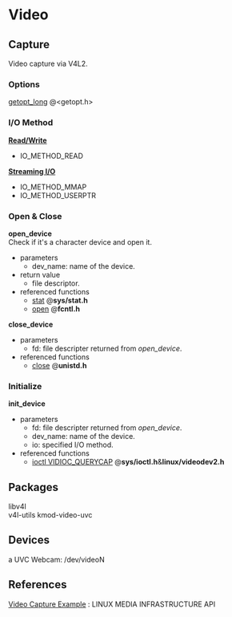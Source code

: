 # Video

## Capture
Video capture via V4L2.

### Options
[getopt_long](http://linux.die.net/man/3/getopt_long) @<getopt.h>

### I/O Method
**[Read/Write](http://linuxtv.org/downloads/v4l-dvb-apis/io.html#rw)**
* IO_METHOD_READ

**[Streaming I/O](http://linuxtv.org/downloads/v4l-dvb-apis/mmap.html)**
* IO_METHOD_MMAP
* IO_METHOD_USERPTR

### Open & Close
**open_device**  
Check if it's a character device and open it.  
* parameters
  * dev_name: name of the device.
* return value
  * file descriptor.
* referenced functions
  * [stat](http://linux.die.net/man/2/stat) @**sys/stat.h**  
  * [open](http://linuxtv.org/downloads/v4l-dvb-apis/func-open.html) @**fcntl.h**

**close_device**
* parameters
  * fd: file descripter returned from _open_device_.
* referenced functions
  * [close](http://linuxtv.org/downloads/v4l-dvb-apis/func-close.html) @**unistd.h**  

### Initialize
**init_device**
* parameters
  * fd: file descripter returned from _open_device_.
  * dev_name: name of the device.
  * io: specified I/O method.
* referenced functions
  * [ioctl VIDIOC_QUERYCAP](http://linuxtv.org/downloads/v4l-dvb-apis/vidioc-querycap.html) @**sys/ioctl.h**&**linux/videodev2.h**  

## Packages
libv4l  
v4l-utils
kmod-video-uvc

## Devices
a UVC Webcam: /dev/videoN

## References
[Video Capture Example](http://linuxtv.org/downloads/v4l-dvb-apis/capture-example.html)
: LINUX MEDIA INFRASTRUCTURE API